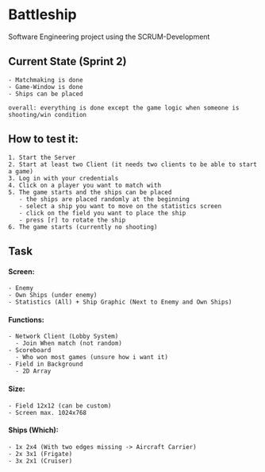 # Battleship
  Software Engineering project using the SCRUM-Development

## Current State (Sprint 2)
    - Matchmaking is done
    - Game-Window is done
    - Ships can be placed

    overall: everything is done except the game logic when someone is shooting/win condition 

## How to test it:
    1. Start the Server
    2. Start at least two Client (it needs two clients to be able to start a game)
    3. Log in with your credentials
    4. Click on a player you want to match with
    5. The game starts and the ships can be placed
       - the ships are placed randomly at the beginning
       - select a ship you want to move on the statistics screen
       - click on the field you want to place the ship
       - press [r] to rotate the ship
    6. The game starts (currently no shooting)
  
## Task 

#### Screen:
    - Enemy
    - Own Ships (under enemy)
    - Statistics (All) + Ship Graphic (Next to Enemy and Own Ships)

#### Functions:
    - Network Client (Lobby System)
      - Join When match (not random)
    - Scoreboard
      - Who won most games (unsure how i want it)
    - Field in Background
      - 2D Array

#### Size:
    - Field 12x12 (can be custom)
    - Screen max. 1024x768

#### Ships (Which):
    - 1x 2x4 (With two edges missing -> Aircraft Carrier)
    - 2x 3x1 (Frigate)
    - 3x 2x1 (Cruiser)
